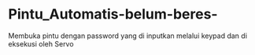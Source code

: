 # Pintu_Automatis-belum-beres-
Membuka pintu dengan password yang di inputkan melalui keypad dan di eksekusi oleh Servo
